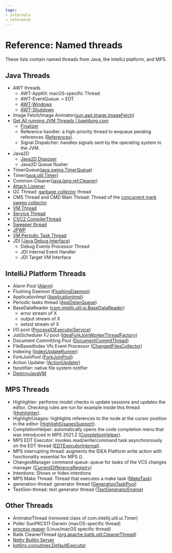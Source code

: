 ```yaml
---
tags:
- internals
- reference
---
```


# Reference: Named threads

These lists contain named threads from Java, the IntelliJ platform, and MPS.

## Java Threads

- AWT threads
    - AWT-AppKit: macOS-specific Thread
    - AWT-EventQueue: = EDT
    - [AWT-Windows](https://stackoverflow.com/a/21597955/16577108)
    - [AWT-Shutdown](http://srcrr.com/java/oracle/openjdk/6/reference/sun/awt/AWTAutoShutdown.html)
- Image Fetch/Image Animator([sun.awt.image.ImageFetch](https://github.com/openjdk/jdk/blob/6765f902505fbdd02f25b599f942437cd805cad1/src/java.desktop/share/classes/sun/awt/image/ImageFetcher.java#L32))
- [Get All running JVM Threads | baeldung.com](https://www.baeldung.com/java-get-all-threads)
    - [Finalizer](https://www.baeldung.com/java-finalize)
    - Reference handler: a high-priority thread to enqueue pending references ([References](https://docs.oracle.com/en/java/javase/11/docs/api/java.base/java/lang/ref/Reference.html)).
    - Signal Dispatcher: handles signals sent by the operating system to the JVM.
- Java2D
    - [Java2D Disposer](https://stackoverflow.com/a/7959447/16577108jav)
    - Java2D Queue flusher
- TimerQueue([java.swing.TimerQueue](https://resources.mpi-inf.mpg.de/d5/teaching/ss05/is05/javadoc/javax/swing/TimerQueue.html))
- Timer([java.util.Timer](https://docs.oracle.com/en/java/javase/11/docs/api/java.base/java/util/Timer.html))
- Common-Cleaner([java.lang.ref.Cleaner](https://docs.oracle.com/en/java/javase/11/docs/api/java.base/java/lang/ref/Cleaner.html))
- [Attach Listener](https://stackoverflow.com/a/8251753/16577108)
- GC Thread: [garbage collector](https://www.baeldung.com/jvm-garbage-collectors) thread
- CMS Thread and CMD Main Thread: Thread of the [concurrent mark sweep collector](https://docs.oracle.com/javase/8/docs/technotes/guides/vm/gctuning/cms.html).
- [VM Thread](https://stackoverflow.com/a/50774669/16577108)
- [Service Thread](https://stackoverflow.com/a/65227754/16577108)
- [C1/C2 CompilerThread](https://dzone.com/articles/jvm-c1-c2-compiler-thread-high-cpu-consumption)
- [Sweeper thread](https://stackoverflow.com/questions/55666827/what-are-threads-i-e-lightweight-processes-named-java-created-for#:~:text=Sweeper%20thread%20cleans%20up%20obsolete,runs%20cleaning%20actions%20of%20java)
- [JPWP](https://docs.oracle.com/javase/8/docs/technotes/guides/troubleshoot/introclientissues005.html)
- [VM Periodic Task Thread](https://stackoverflow.com/a/5259870/16577108)
- JDI ([Java Debug Interface](https://www.baeldung.com/java-debug-interface))
    - Debug Events Processor Thread
    - JDI Internal Event Handler
    - JDI Target VM Interface

## IntelliJ Platform Threads

- Alarm Pool ([Alarm](https://github.com/JetBrains/intellij-community/blob/4ca3ccd49776e9a298773fcf26f6cb4a10afc06c/platform/ide-core/src/com/intellij/util/Alarm.java#L32))
- Flushing Daemon ([FlushingDaemon](https://github.com/JetBrains/intellij-community/blob/master/platform/ide-core-impl/src/com/intellij/util/FlushingDaemon.java))
- ApplicationImpl ([ApplicationImpl](https://github.com/JetBrains/intellij-community/blob/79bf4b1ae08162fb2154fd0d058d8a8e31fa23a2/platform/core-api/src/com/intellij/openapi/application/Application.java#L20))
- Periodic tasks thread ([AppDelayQueue](https://github.com/JetBrains/intellij-community/blob/4ca3ccd49776e9a298773fcf26f6cb4a10afc06c/platform/util/src/com/intellij/util/concurrency/AppDelayQueue.java#L14))
- BaseDataReader ([com.intellij.util.io.BaseDataReader](https://github.com/JetBrains/intellij-community/blob/master/platform/util/src/com/intellij/util/io/BaseDataReader.java))
    - error stream of X
    - output stream of X
    - setsid stream of X
- I/O pool ([ProcessIOExecutorService](https://github.com/JetBrains/intellij-community/blob/4ca3ccd49776e9a298773fcf26f6cb4a10afc06c/platform/util/src/com/intellij/execution/process/ProcessIOExecutorService.java#L12))
- JobScheduler FJ pool ([IdeaForkJoinWorkerThreadFactory](https://github.com/JetBrains/intellij-community/blob/master/platform/boot/src/com/intellij/concurrency/IdeaForkJoinWorkerThreadFactory.java))
- Document Committing Pool ([DocumentCommitThread](https://github.com/JetBrains/intellij-community/blob/master/platform/core-impl/src/com/intellij/psi/impl/DocumentCommitThread.java))
- FileBasedIndex Vfs Event Processor ([ChangedFilesCollector](https://github.com/JetBrains/intellij-community/blob/master/platform/lang-impl/src/com/intellij/util/indexing/events/ChangedFilesCollector.java))
- Indexing ([IndexUpdateRunner](https://github.com/JetBrains/intellij-community/blob/master/platform/lang-impl/src/com/intellij/util/indexing/contentQueue/IndexUpdateRunner.java))
- ForkJoinPool ([ForkJoinPool](https://docs.oracle.com/en/java/javase/11/docs/api/java.base/java/util/concurrent/ForkJoinPool.html))
- Action Updater ([ActionUpdater](https://github.com/JetBrains/intellij-community/blob/master/platform/platform-impl/src/com/intellij/openapi/actionSystem/impl/ActionUpdater.java))
- fsnotifier: native file system notifier
- [DestroyJavaVM](https://stackoverflow.com/a/61063914/16577108)

## MPS Threads

- Highlighter: performs model checks in update sessions and updates the editor. Checking rules are run for example inside this thread ([Highlighter](https://github.com/JetBrains/MPS/blob/master/editor/editor-runtime/source/jetbrains/mps/nodeEditor/Highlighter.java)).
- HighlightUsages: highlights references to the node at the cursor position in the editor ([HighlightUsagesSupport](https://github.com/JetBrains/MPS/blob/master/editor/editor-runtime/source_gen/jetbrains/mps/editor/runtime/HighlightUsagesSupport.java)).
- CompletionHelper: automatically opens the code completion menu that was introduced in MPS 2021.2 ([CompletionHelper](https://github.com/JetBrains/MPS/blob/master/editor/editor-runtime/source/jetbrains/mps/nodeEditor/cellMenu/CompletionHelper.java)).
- MPS EDT Executor: invokes read/write/command task asynchronously on the EDT thread ([EDTExecutorInternal](https://github.com/JetBrains/MPS/blob/master/workbench/mps-platform/source/jetbrains/mps/smodel/EDTExecutorInternal.java)).
- MPS interrupting thread: augments the IDEA Platform write action with functionality essential for MPS ([](https://github.com/JetBrains/MPS/blob/master/workbench/mps-platform/source/jetbrains/mps/smodel/TryRunPlatformWriteHelper.java)).
- ChangesManager command queue: queue for tasks of the VCS changes manager ([CurrentDifferenceRegistry](https://github.com/JetBrains/MPS/blob/master/plugins/mps-vcs/vcs-platform/solutions/jetbrains.mps.ide.vcs.platform/source_gen/jetbrains/mps/vcs/changesmanager/CurrentDifferenceRegistry.java))
- Intentions: Shows or hides intentions
- MPS Make Thread: Thread that executes a make task ([MakeTask](https://github.com/JetBrains/MPS/blob/master/workbench/mps-platform/jetbrains.mps.ide.platform/source_gen/jetbrains/mps/ide/make/MakeTask.java))
- generation-thread: generator thread ([GenerationTaskPool](https://github.com/JetBrains/MPS/blob/master/core/generator/source/jetbrains/mps/generator/impl/GenerationTaskPool.java))
- TextGen-thread: text generator thread ([TextGeneratorEngine](https://github.com/JetBrains/MPS/blob/76b099c00163c96001d9a1f75c4ae7f59a10e8a4/core/textgen/source/jetbrains/mps/text/TextGeneratorEngine.java#L50))

## Other Threads

- AnimatorThread (removed class of com.intellij.util.ui.Timer)
- Poller SunPKCS11-Darwin (macOS-specific thread)
- [process reaper](https://stackoverflow.com/a/3836230/16577108) (Linux/macOS specific thread)
- Batik CleanerThread ([org.apache.batik.util.CleanerThread](https://xmlgraphics.apache.org/batik/javadoc/org/apache/batik/util/CleanerThread.html))
- [Netty Builtin Server](https://www.jetbrains.com/help/idea/php-built-in-web-server.html)
- [kotlinx.coroutines.DefaultExecutor](https://reflectoring.io/understanding-kotlin-coroutines-tutorial/)
